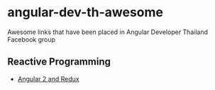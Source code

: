 # angular-dev-th-awesome
Awesome links that have been placed in Angular Developer Thailand Facebook group

## Reactive Programming
- [Angular 2 and Redux](https://www.youtube.com/watch?v=LiJcw-iAGKQ)
